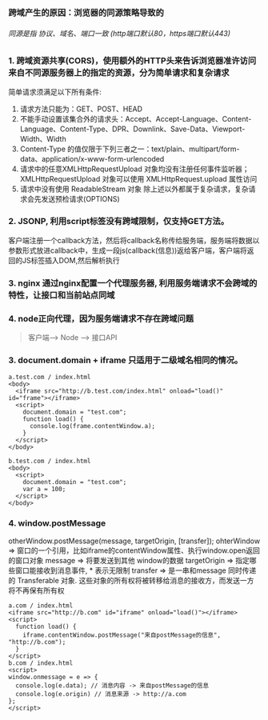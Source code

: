 ### 跨域产生的原因：浏览器的同源策略导致的
###### 同源是指 协议、域名、端口一致 (http端口默认80，https端口默认443)

### 1. 跨域资源共享(CORS)，使用额外的HTTP头来告诉浏览器准许访问来自不同源服务器上的指定的资源，分为简单请求和复杂请求
简单请求须满足以下所有条件:
1. 请求方法只能为：GET、POST、HEAD
2. 不能手动设置该集合外的请求头：Accept、Accept-Language、Content-Language、Content-Type、DPR、Downlink、Save-Data、Viewport-Width、Width
3. Content-Type 的值仅限于下列三者之一：text/plain、multipart/form-data、application/x-www-form-urlencoded
4. 请求中的任意XMLHttpRequestUpload 对象均没有注册任何事件监听器；XMLHttpRequestUpload 对象可以使用 XMLHttpRequest.upload 属性访问
5. 请求中没有使用 ReadableStream 对象
除上述以外都属于复杂请求，复杂请求会先发送预检请求(OPTIONS)

### 2. JSONP, 利用script标签没有跨域限制，仅支持GET方法。
客户端注册一个callback方法，然后将callback名称传给服务端，服务端将数据以参数形式放进callback中，生成一段js(callback(信息))返给客户端，客户端将返回的JS标签插入DOM,然后解析执行

### 3. nginx 通过nginx配置一个代理服务器, 利用服务端请求不会跨域的特性，让接口和当前站点同域

### 4. node正向代理，因为服务端请求不存在跨域问题
> 客户端--> Node --> 接口API

### 3. document.domain + iframe 只适用于二级域名相同的情况。
```
a.test.com / index.html
<body>
  <iframe src="http://b.test.com/index.html" onload="load()" id="frame"></iframe>
  <script>
    document.domain = "test.com";
    function load() {
      console.log(frame.contentWindow.a);
    }
  </script>
</body>

b.test.com / index.html
<body>
  <script>
    document.domain = "test.com";
    var a = 100;
  </script>
</body>
```

### 4. window.postMessage 
otherWindow.postMessage(message, targetOrigin, [transfer]);
ohterWindow => 窗口的一个引用，比如iframe的contentWindow属性、执行window.open返回的窗口对象
message => 将要发送到其他 window的数据
targetOrigin => 指定哪些窗口能接收到消息事件, * 表示无限制
transfer => 是一串和message 同时传递的 Transferable 对象. 这些对象的所有权将被转移给消息的接收方，而发送一方将不再保有所有权
```
a.com / index.html
<iframe src="http://b.com" id="iframe" onload="load()"></iframe>
<script>
  function load() {
    iframe.contentWindow.postMessage("来自postMessage的信息", "http://b.com");
  }
</script>
b.com / index.html
<script>
window.onmessage = e => {
  console.log(e.data); // 消息内容 -> 来自postMessage的信息
  console.log(e.origin) // 消息来源 -> http://a.com
};
</script>
```